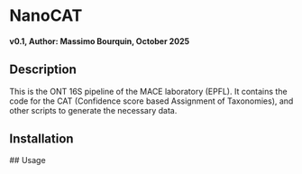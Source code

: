# NanoCAT 
#### v0.1, Author: Massimo Bourquin, October 2025

## Description
This is the ONT 16S pipeline of the MACE laboratory (EPFL). It contains the code for the CAT (Confidence score based Assignment of Taxonomies), and other scripts to generate the necessary data.

## Installation

## Usage
